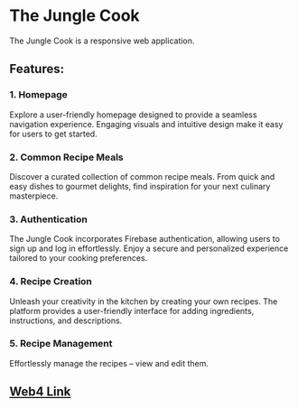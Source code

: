 # The Jungle Cook

The Jungle Cook is a responsive web application.

## Features:

### 1. Homepage
Explore a user-friendly homepage designed to provide a seamless navigation experience. Engaging visuals and intuitive design make it easy for users to get started.

### 2. Common Recipe Meals
Discover a curated collection of common recipe meals. From quick and easy dishes to gourmet delights, find inspiration for your next culinary masterpiece.

### 3. Authentication
The Jungle Cook incorporates Firebase authentication, allowing users to sign up and log in effortlessly. Enjoy a secure and personalized experience tailored to your cooking preferences.

### 4. Recipe Creation
Unleash your creativity in the kitchen by creating your own recipes. The platform provides a user-friendly interface for adding ingredients, instructions, and descriptions.

### 5. Recipe Management
Effortlessly manage the recipes – view and edit them.


## [Web4 Link](https://in-info-web4.informatics.iupui.edu/~sssaba/homework8/dist/)
